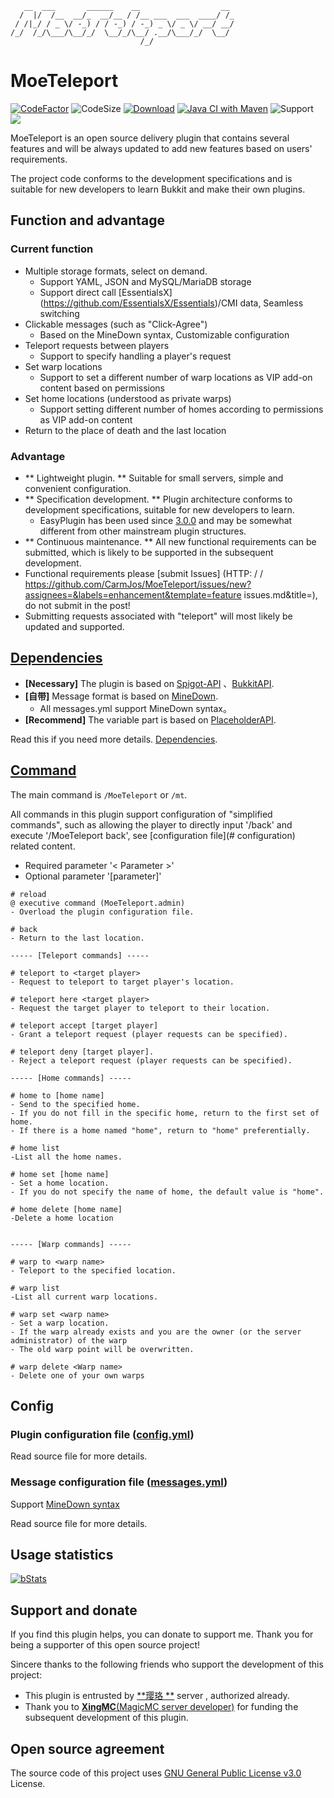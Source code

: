 ```text
   __  ___       ______    __                  __ 
  /  |/  /__  __/_  __/__ / /__ ___  ___  ____/ /_
 / /|_/ / _ \/ -_) / / -_) / -_) _ \/ _ \/ __/ __/
/_/  /_/\___/\__/_/  \__/_/\__/ .__/\___/_/  \__/ 
                             /_/                  
```

# MoeTeleport

[![CodeFactor](https://www.codefactor.io/repository/github/carm-outsource/MoeTeleport/badge?s=b76fec1f64726b5f19989aace6adb5f85fdab840)](https://www.codefactor.io/repository/github/carm-outsource/MoeTeleport)
![CodeSize](https://img.shields.io/github/languages/code-size/carm-outsource/MoeTeleport)
[![Download](https://img.shields.io/github/downloads/carm-outsource/MoeTeleport/total)](https://github.com/carm-outsource/MoeTeleport/releases)
[![Java CI with Maven](https://github.com/carm-outsource/MoeTeleport/actions/workflows/maven.yml/badge.svg?branch=master)](https://github.com/carm-outsource/MoeTeleport/actions/workflows/maven.yml)
![Support](https://img.shields.io/badge/Minecraft-Java%201.13--Latest-blue)
![](https://visitor-badge.glitch.me/badge?page_id=moeteleport.readme)

MoeTeleport is an open source delivery plugin that contains several features and will be always updated to add new features based on users' requirements.

The project code conforms to the development specifications and is suitable for new developers to learn Bukkit and make their own plugins.

## Function and advantage

### Current function


- Multiple storage formats, select on demand. 
    - Support YAML, JSON and MySQL/MariaDB storage 
    - Support direct call [EssentialsX] (https://github.com/EssentialsX/Essentials)/CMI data, Seamless switching 
- Clickable messages (such as "Click-Agree") 
    - Based on the MineDown syntax, Customizable configuration
- Teleport requests between players 
    - Support to specify handling a player's request 
- Set warp locations 
    - Support to set a different number of warp locations as VIP add-on content based on permissions 
- Set home locations (understood as private warps) 
    - Support setting different number of homes according to permissions as VIP add-on content 
- Return to the place of death and the last location

### Advantage

- ** Lightweight plugin. ** Suitable for small servers, simple and convenient configuration. 
- ** Specification development. ** Plugin architecture conforms to development specifications, suitable for new developers to learn. 
    - EasyPlugin has been used since [3.0.0]() and may be somewhat different from other mainstream plugin structures. 
- ** Continuous maintenance. ** All new functional requirements can be submitted, which is likely to be supported in the subsequent development. 
- Functional requirements please [submit Issues] (HTTP: / / https://github.com/CarmJos/MoeTeleport/issues/new?assignees=&labels=enhancement&template=feature issues.md&title=), do not submit in the post! 
- Submitting requests associated with "teleport" will most likely be updated and supported.

## [Dependencies](https://github.com/CarmJos/MoeTeleport/network/dependencies)

- **[Necessary]** The plugin is based on [Spigot-API](https://hub.spigotmc.org/stash/projects/SPIGOT) 、[BukkitAPI](http://bukkit.org/).
- **[自带]** Message format is based on [MineDown](https://github.com/Phoenix616/MineDown).
    - All messages.yml support MineDown syntax。
- **[Recommend]** The variable part is based on [PlaceholderAPI](https://www.spigotmc.org/resources/6245/).

Read this if you need more details. [Dependencies](https://github.com/CarmJos/MoeTeleport/network/dependencies).

## [Command](src/main/resources/plugin.yml)

The main command is `/MoeTeleport` or `/mt`.

All commands in this plugin support configuration of "simplified commands", such as allowing the player to directly input '/back' and execute '/MoeTeleport back', see [configuration file](# configuration) related content.

- Required parameter '< Parameter >' 
- Optional parameter '[parameter]'

```text
# reload
@ executive command (MoeTeleport.admin)
- Overload the plugin configuration file.

# back
- Return to the last location.

----- [Teleport commands] -----

# teleport to <target player>
- Request to teleport to target player's location.

# teleport here <target player>
- Request the target player to teleport to their location.

# teleport accept [target player]
- Grant a teleport request (player requests can be specified).

# teleport deny [target player].
- Reject a teleport request (player requests can be specified).

----- [Home commands] -----

# home to [home name]
- Send to the specified home. 
- If you do not fill in the specific home, return to the first set of home. 
- If there is a home named "home", return to "home" preferentially.

# home list
-List all the home names.

# home set [home name]
- Set a home location. 
- If you do not specify the name of home, the default value is "home".

# home delete [home name]
-Delete a home location


----- [Warp commands] -----

# warp to <warp name> 
- Teleport to the specified location.

# warp list
-List all current warp locations.

# warp set <warp name>
- Set a warp location. 
- If the warp already exists and you are the owner (or the server administrator) of the warp
- The old warp point will be overwritten.

# warp delete <Warp name>
- Delete one of your own warps

```

## Config

### Plugin configuration file ([config.yml](src/main/resources/config.yml))

Read source file for more details.

### Message configuration file ([messages.yml](src/main/resources/messages.yml))

Support [MineDown syntax](https://wiki.phoenix616.dev/library:minedown:syntax)

Read source file for more details.

## Usage statistics

[![bStats](https://bstats.org/signatures/bukkit/MoeTeleport.svg)](https://bstats.org/plugin/bukkit/MoeTeleport/14459)

## Support and donate

If you find this plugin helps, you can donate to support me. Thank you for being a supporter of this open source project!

Sincere thanks to the following friends who support the development of this project:
- This plugin is entrusted by [**璎珞 **](https://www.yingluo.world/) server , authorized already. 
- Thank you to [**XingMC**(MagicMC server developer)](https://www.mcbbs.net/?4816320) for funding the subsequent development of this plugin.

## Open source agreement

The source code of this project uses [GNU General Public License v3.0](https://opensource.org/licenses/GPL-3.0) License.